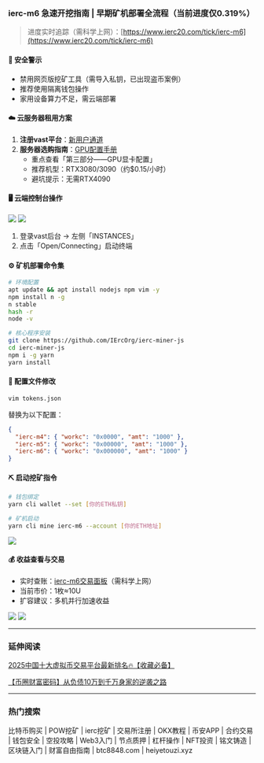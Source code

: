 ### ierc-m6 急速开挖指南 | 早期矿机部署全流程（当前进度仅0.319%）

> 进度实时追踪（需科学上网）：[https://www.ierc20.com/tick/ierc-m6](https://www.ierc20.com/tick/ierc-m6)

#### 🚨 安全警示
- 禁用网页版挖矿工具（需导入私钥，已出现盗币案例）
- 推荐使用隔离钱包操作
- 家用设备算力不足，需云端部署

#### ☁️ 云服务器租用方案
1. **注册vast平台**：[新用户通道](https://cloud.vast.ai/?ref_id=88254)
2. **服务器选购指南**：[GPU配置手册](https://heiyetouzi.xyz/minequainetwork/#toc-heading-15)
   - 重点查看「第三部分——GPU显卡配置」
   - 推荐机型：RTX3080/3090（约$0.15/小时）
   - 避坑提示：无需RTX4090

#### 🖥 云端控制台操作
![](https://ac63e02.webp.li/ierc20m6-001.png)
![](https://ac63e02.webp.li/ierc20m6-002.png)

1. 登录vast后台 → 左侧「INSTANCES」
2. 点击「Open/Connecting」启动终端

#### ⚙️ 矿机部署命令集
```bash
# 环境配置
apt update && apt install nodejs npm vim -y
npm install n -g
n stable
hash -r
node -v 

# 核心程序安装
git clone https://github.com/IErcOrg/ierc-miner-js
cd ierc-miner-js
npm i -g yarn
yarn install
```

#### 🔧 配置文件修改
```bash
vim tokens.json
```
替换为以下配置：
```json
{
  "ierc-m4": { "workc": "0x0000", "amt": "1000" },
  "ierc-m5": { "workc": "0x00000", "amt": "1000" },
  "ierc-m6": { "workc": "0x000000", "amt": "1000" }
}
```

#### ⛏ 启动挖矿指令
```bash
# 钱包绑定
yarn cli wallet --set [你的ETH私钥]

# 矿机启动
yarn cli mine ierc-m6 --account [你的ETH地址] 
```
![](https://gcore.jsdelivr.net/gh/btcltceth/blogassets@v0.2.26/b/img/ierc20m6-003.png)

#### 💰 收益查看与交易
- 实时查账：[ierc-m6交易面板](https://www.ierc20.com/tick/ierc-m6)（需科学上网）
- 当前市价：1枚≈10U
- 扩容建议：多机并行加速收益

![](https://ac63e02.webp.li/ierc20m6-004.png)
![](https://ac63e02.webp.li/ierc20m6-005.png)

---

### 延伸阅读
[2025中国十大虚拟币交易平台最新排名🔥【收藏必备】](https://btc8848.com/top-10-exchanges/)

[【币圈财富密码】从负债10万到千万身家的逆袭之路](https://heiyetouzi.xyz/biquanstory001/)

---

### 热门搜索
比特币购买 | POW挖矿 | ierc挖矿 | 交易所注册 | OKX教程 | 币安APP | 合约交易 | 钱包安全 | 空投攻略 | Web3入门 | 节点质押 | 杠杆操作 | NFT投资 | 铭文铸造 | 区块链入门 | 财富自由指南 | btc8848.com | heiyetouzi.xyz